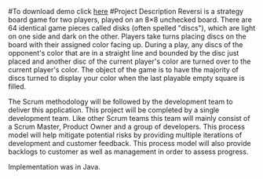 
#To download demo click [here](https://github.com/mohammad-adnan/Reversi-Game-SW-Project/releases/download/demo/demo.avi)
#Project Description
Reversi is a strategy board game for two players, played on an 8×8 unchecked board. There are 64 identical game pieces 
called disks (often spelled "discs"), which are light on one side and dark on the other. Players take turns placing 
discs on the board with their assigned color facing up. During a play, any discs of the opponent's color that are in a 
straight line and bounded by the disc just placed and another disc of the current player's color are turned over to the 
current player's color.
The object of the game is to have the majority of discs turned to display your color when the last playable empty square 
is filled.

The Scrum methodology will be followed by the development team to deliver this application. This project will be completed
by a single development team. Like other Scrum teams this team will mainly consist of a Scrum Master, Product Owner and a 
group of developers. This process model will help mitigate potential risks by providing multiple iterations of development 
and customer feedback. This process model will also provide backlogs to customer as well as management in order to assess 
progress. 

Implementation was in Java.
